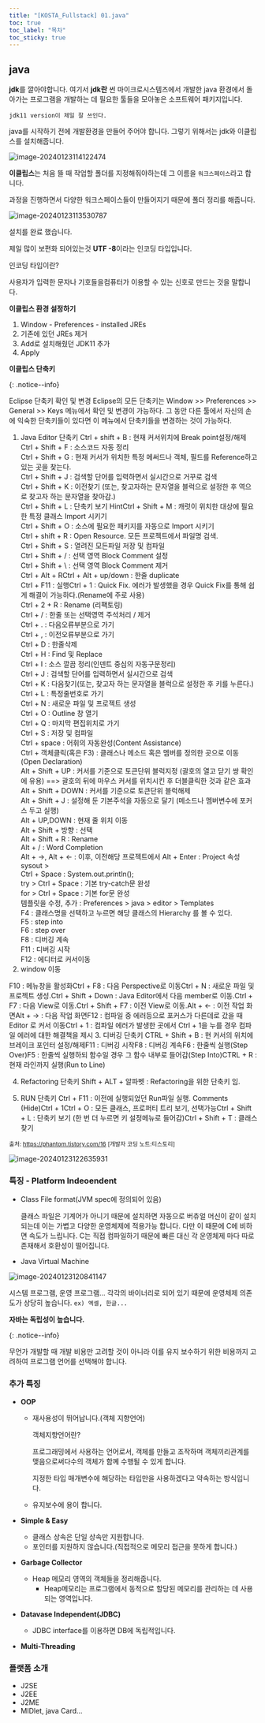 ```yaml
---
title: "[KOSTA_Fullstack] 01.java"
toc: true
toc_label: "목차"
toc_sticky: true
---
```


## java



<span class="hlm">**jdk**</span>를 깔아야합니다. 여기서 **jdk란** 썬 마이크로시스템즈에서 개발한 java 환경에서 돌아가는 프로그램을 개발하는 데 필요한 툴들을 모아놓은 소프트웨어 패키지입니다.

`jdk11 version이 제일 잘 쓰인다.`

java를 시작하기 전에 개발환경을 만들어 주어야 합니다. 그렇기 위해서는 jdk와 이클립스를 설치해줍니다.

![image-20240123114122474](/images/2024-01-23-첫날/image-20240123114122474.png)

**이클립스**는 처음 뜰 때 작업할 폴더를 지정해줘야하는데 그 이름을 `워크스페이스`라고 합니다.

과정을 진행하면서 다양한 워크스페이스들이 만들어지기 때문에 폴더 정리를 해줍니다.

![image-20240123113530787](/images/2024-01-23-첫날/image-20240123113530787.png)

설치를 완료 했습니다.

제일 많이 보편화 되어있는것 <span class ="hlm">**UTF -8**</span>이라는 인코딩 타입입니다.

인코딩 타입이란?

사용자가 입력한 문자나 기호들을컴퓨터가 이용할 수 있는 신호로 만드는 것을 말합니다.



**이클립스 환경 설정하기**

1. Window - Preferences - installed JREs 
2. 기존에 있던 JREs 제거
3. Add로 설치해줬던 JDK11 추가
4. Apply



**이클립스 단축키**

{: .notice--info}

Eclipse 단축키 확인 및 변경
Eclipse의 모든 단축키는 Window >> Preferences >> General >> Keys 메뉴에서 확인 및 변경이 가능하다. 그 동안 다른 툴에서 자신의 손에 익숙한 단축키들이 있다면 이 메뉴에서 단축키들을 변경하는 것이 가능하다.

1. Java Editor 단축키
Ctrl + shift + B : 현재 커서위치에 Break point설정/해제<br/>Ctrl + Shift + F : 소스코드 자동 정리<br/>Ctrl + Shift + G : 현재 커서가 위치한 특정 메써드나 객체, 필드를 Reference하고 있는 곳을 찾는다.<br/>Ctrl + Shift + J : 검색할 단어를 입력하면서 실시간으로 거꾸로 검색<br/>Ctrl + Shift + K : 이전찾기 (또는, 찾고자하는 문자열을 블럭으로 설정한 후 역으로 찾고자 하는 문자열을 찾아감.)<br/>Ctrl + Shift + L : 단축키 보기 HintCtrl + Shift + M : 캐럿이 위치한 대상에 필요한 특정 클래스 Import 시키기<br/>Ctrl + Shift + O : 소스에 필요한 패키지를 자동으로 Import 시키기<br/>Ctrl + shift + R : Open Resource. 모든 프로젝트에서 파일명 검색.<br/>Ctrl + Shift + S : 열려진 모든파일 저장 및 컴파일<br/>Ctrl + Shift + / : 선택 영역 Block Comment 설정<br/>Ctrl + Shift + \ : 선택 영역 Block Comment 제거<br/>Ctrl + Alt + RCtrl + Alt + up/down : 한줄 duplicate<br/>Ctrl + F11 : 실행Ctrl + 1 : Quick Fix. 에러가 발생했을 경우 Quick Fix를 통해 쉽게 해결이 가능하다.(Rename에 주로 사용)<br/>Ctrl + 2 + R : Rename (리팩토링)<br/>Ctrl + / : 한줄 또는 선택영역 주석처리 / 제거<br/>Ctrl + . : 다음오류부분으로 가기<br/>Ctrl + , : 이전오류부분으로 가기<br/>Ctrl + D : 한줄삭제<br/>Ctrl + H : Find 및 Replace<br/>Ctrl + I : 소스 깔끔 정리(인덴트 중심의 자동구문정리)<br/>Ctrl + J : 검색할 단어를 입력하면서 실시간으로 검색<br/>Ctrl + K : 다음찾기(또는, 찾고자 하는 문자열을 블럭으로 설정한 후 키를 누른다.)<br/>Ctrl + L : 특정줄번호로 가기<br/>Ctrl + N : 새로운 파일 및 프로젝트 생성<br/>Ctrl + O : Outline 창 열기<br/>Ctrl + Q : 마지막 편집위치로 가기<br/>Ctrl + S : 저장 및 컴파일<br/>Ctrl + space : 어휘의 자동완성(Content Assistance)<br/>Ctrl + 객체클릭(혹은 F3) : 클래스나 메소드 혹은 멤버를 정의한 곳으로 이동(Open Declaration)<br/>Alt + Shift + UP : 커서를 기준으로 토큰단위 블럭지정 (괄호의 열고 닫기 쌍 확인에 유용)  ==> 괄호의 뒤에 마우스 커서를 위치시킨 후 더블클릭한 것과 같은 효과<br/>Alt + Shift + DOWN : 커서를 기준으로 토큰단위 블럭해제<br/>Alt + Shift + J : 설정해 둔 기본주석을 자동으로 달기 (메소드나 멤버변수에 포커스 두고 실행)<br/>Alt + UP,DOWN : 현재 줄 위치 이동<br/>Alt + Shift + 방향 : 선택<br/>Alt + Shift + R : Rename<br/>Alt + / : Word Completion<br/>Alt + ->, Alt + <- : 이후, 이전해당 프로젝트에서 Alt + Enter : Project 속성sysout > <br/>Ctrl + Space : System.out.println();<br/>try > Ctrl + Space : 기본 try-catch문 완성<br/>for > Ctrl + Space : 기본 for문 완성<br/>템플릿을 수정, 추가 : Preferences > java > editor > Templates<br/>F4 : 클래스명을 선택하고 누르면 해당 클래스의 Hierarchy 를 볼 수 있다.<br/>F5 : step into<br/>F6 : step over<br/>F8 : 디버깅 계속<br/>F11 : 디버깅 시작<br/>F12 : 에디터로 커서이동
2. window 이동

F10 : 메뉴창을 활성화Ctrl + F8 : 다음 Perspective로 이동Ctrl + N : 새로운 파일 및 프로젝트 생성.Ctrl + Shift + Down : Java Editor에서 다음 member로 이동.Ctrl + F7 : 다음 View로 이동.Ctrl + Shift + F7 : 이전 View로 이동.Alt + <- : 이전 작업 화면Alt + -> : 다음 작업 화면F12 : 컴파일 중 에러등으로 포커스가 다른데로 갔을 때 Editor 로 커서 이동Ctrl + 1 : 컴파일 에러가 발생한 곳에서 Ctrl + 1을 누를 경우 컴파일 에러에 대한 해결책을 제시
3. 디버깅 단축키
CTRL + Shift + B : 현 커서의 위치에 브레이크 포인터 설정/해제F11 : 디버깅 시작F8 : 디버깅 계속F6 : 한줄씩 실행(Step Over)F5 : 한줄씩 실행하되 함수일 경우 그 함수 내부로 들어감(Step Into)CTRL + R : 현재 라인까지 실행(Run to Line)

4. Refactoring 단축키
Shift + ALT + 알파벳 : Refactoring을 위한 단축키 임.

5. RUN 단축키
Ctrl + F11 : 이전에 실행되었던 Run파일 실행.
Comments   (Hide)Ctrl + 1Ctrl + O : 모든 클래스, 프로퍼티 트리 보기, 선택가능Ctrl + Shift + L : 단축키 보기 (한 번 더 누르면 키 설정메뉴로 들어감)Ctrl + Shift + T : 클래스 찾기

<small>출처: https://phantom.tistory.com/16 [개발자 코딩 노트:티스토리]</small>

![image-20240123122635931](/../../images/2024-01-23-첫날/image-20240123122635931.png)

### 특징 - Platform Indeoendent

- Class File format(JVM spec에 정의되어 있음)

  클래스 파일은 기계어가 아니기 때문에 설치하면 자동으로 버츄얼 머신이 같이 설치되는데 이는 가볍고 다양한 운영체제에 적용가능 합니다. 다만 이 때문에 C에 비하면 속도가 느립니다. C는 직접 컴파일하기 때문에 빠른 대신 각 운영체제 마다 따로 존재해서 호환성이 떨어집니다.

- Java Virtual Machine

![image-20240123120841147](/../../images/2024-01-23-첫날/image-20240123120841147.png)

시스템 프로그램, 운영 프로그램... 각각의 바이너리로 되어 있기 때문에 운영체제 의존도가 상당히 높습니다.
`ex) 엑셀, 한글...`

<span class="hlm">**자바는 독립성이 높습니다.**</span>

{: .notice--info}

무언가 개발할 때 개발 비용만 고려할 것이 아니라 이를 유지 보수하기 위한 비용까지 고려하여 프로그램 언어를 선택해야 합니다.

### 추가 특징

- **OOP**

  - 재사용성이 뛰어납니다.(객체 지향언어)

    <span class="hlm">객체지향언어란?</span>

    프로그래밍에서 사용하는 언어로서, 객체를 만들고 조작하며 객체끼리관계를 맺음으로써다수의 객체가 함꼐 수행될 수 있게 합니다.

    지정한 타입 매개변수에 해당하는 타입만을 사용하겠다고 약속하는 방식입니다.

  - 유지보수에 용이 합니다.

- **Simple & Easy**

  - 클래스 상속은 단일 상속만 지원합니다.
  - 포인터를 지원하지 않습니다.(직접적으로 메모리 접근을 못하게 합니다.)

- **Garbage Collector**

  - Heap 메모리 영역의 객체들을 정리해줍니다.
    - Heap메모리는 프로그램에서 동적으로 할당된 메모리를 관리하는 데 사용되는 영역입니다. 

- **Datavase Independent(JDBC)**

  - JDBC interface를 이용하면 DB에 독립적입니다.

- **Multi-Threading**



### 플랫폼 소개

- J2SE
- J2EE
- J2ME
- MIDlet, java Card...

